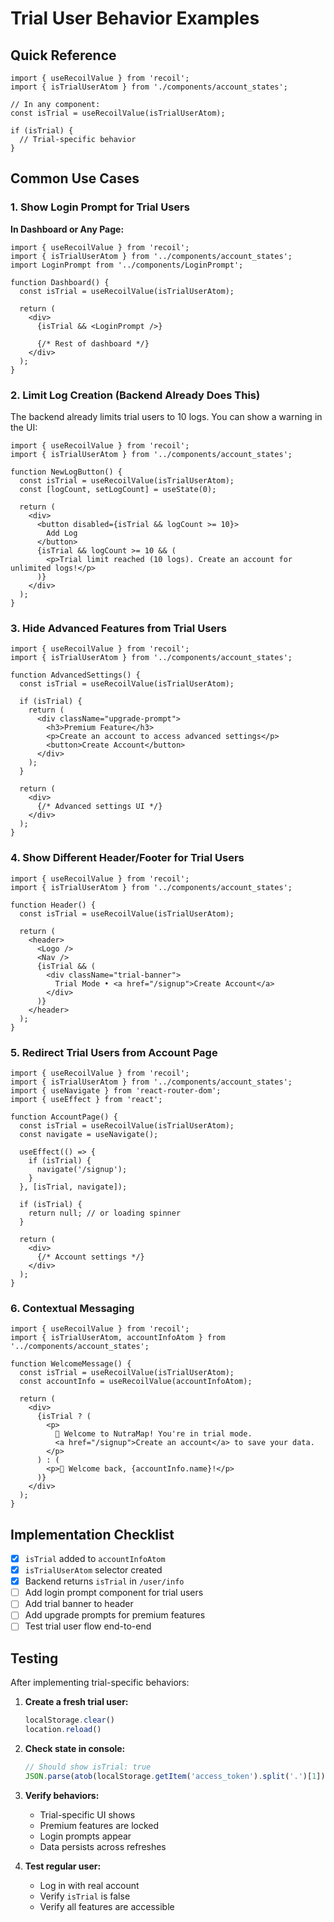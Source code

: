 # Trial User Behavior Examples

## Quick Reference

```tsx
import { useRecoilValue } from 'recoil';
import { isTrialUserAtom } from './components/account_states';

// In any component:
const isTrial = useRecoilValue(isTrialUserAtom);

if (isTrial) {
  // Trial-specific behavior
}
```

## Common Use Cases

### 1. Show Login Prompt for Trial Users

**In Dashboard or Any Page:**
```tsx
import { useRecoilValue } from 'recoil';
import { isTrialUserAtom } from '../components/account_states';
import LoginPrompt from '../components/LoginPrompt';

function Dashboard() {
  const isTrial = useRecoilValue(isTrialUserAtom);

  return (
    <div>
      {isTrial && <LoginPrompt />}

      {/* Rest of dashboard */}
    </div>
  );
}
```

### 2. Limit Log Creation (Backend Already Does This)

The backend already limits trial users to 10 logs. You can show a warning in the UI:

```tsx
import { useRecoilValue } from 'recoil';
import { isTrialUserAtom } from '../components/account_states';

function NewLogButton() {
  const isTrial = useRecoilValue(isTrialUserAtom);
  const [logCount, setLogCount] = useState(0);

  return (
    <div>
      <button disabled={isTrial && logCount >= 10}>
        Add Log
      </button>
      {isTrial && logCount >= 10 && (
        <p>Trial limit reached (10 logs). Create an account for unlimited logs!</p>
      )}
    </div>
  );
}
```

### 3. Hide Advanced Features from Trial Users

```tsx
import { useRecoilValue } from 'recoil';
import { isTrialUserAtom } from '../components/account_states';

function AdvancedSettings() {
  const isTrial = useRecoilValue(isTrialUserAtom);

  if (isTrial) {
    return (
      <div className="upgrade-prompt">
        <h3>Premium Feature</h3>
        <p>Create an account to access advanced settings</p>
        <button>Create Account</button>
      </div>
    );
  }

  return (
    <div>
      {/* Advanced settings UI */}
    </div>
  );
}
```

### 4. Show Different Header/Footer for Trial Users

```tsx
import { useRecoilValue } from 'recoil';
import { isTrialUserAtom } from '../components/account_states';

function Header() {
  const isTrial = useRecoilValue(isTrialUserAtom);

  return (
    <header>
      <Logo />
      <Nav />
      {isTrial && (
        <div className="trial-banner">
          Trial Mode • <a href="/signup">Create Account</a>
        </div>
      )}
    </header>
  );
}
```

### 5. Redirect Trial Users from Account Page

```tsx
import { useRecoilValue } from 'recoil';
import { isTrialUserAtom } from '../components/account_states';
import { useNavigate } from 'react-router-dom';
import { useEffect } from 'react';

function AccountPage() {
  const isTrial = useRecoilValue(isTrialUserAtom);
  const navigate = useNavigate();

  useEffect(() => {
    if (isTrial) {
      navigate('/signup');
    }
  }, [isTrial, navigate]);

  if (isTrial) {
    return null; // or loading spinner
  }

  return (
    <div>
      {/* Account settings */}
    </div>
  );
}
```

### 6. Contextual Messaging

```tsx
import { useRecoilValue } from 'recoil';
import { isTrialUserAtom, accountInfoAtom } from '../components/account_states';

function WelcomeMessage() {
  const isTrial = useRecoilValue(isTrialUserAtom);
  const accountInfo = useRecoilValue(accountInfoAtom);

  return (
    <div>
      {isTrial ? (
        <p>
          👋 Welcome to NutraMap! You're in trial mode.
          <a href="/signup">Create an account</a> to save your data.
        </p>
      ) : (
        <p>👋 Welcome back, {accountInfo.name}!</p>
      )}
    </div>
  );
}
```

## Implementation Checklist

- [x] `isTrial` added to `accountInfoAtom`
- [x] `isTrialUserAtom` selector created
- [x] Backend returns `isTrial` in `/user/info`
- [ ] Add login prompt component for trial users
- [ ] Add trial banner to header
- [ ] Add upgrade prompts for premium features
- [ ] Test trial user flow end-to-end

## Testing

After implementing trial-specific behaviors:

1. **Create a fresh trial user:**
   ```javascript
   localStorage.clear()
   location.reload()
   ```

2. **Check state in console:**
   ```javascript
   // Should show isTrial: true
   JSON.parse(atob(localStorage.getItem('access_token').split('.')[1]))
   ```

3. **Verify behaviors:**
   - Trial-specific UI shows
   - Premium features are locked
   - Login prompts appear
   - Data persists across refreshes

4. **Test regular user:**
   - Log in with real account
   - Verify `isTrial` is false
   - Verify all features are accessible
